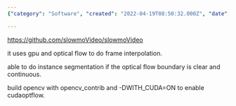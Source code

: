 ```yaml
---
{"category": "Software", "created": "2022-04-19T08:50:32.000Z", "date": "2022-04-19 08:50:32", "description": "slowmoVideo is a software that leverages GPU and optical flow technology to generate slow-motion effects by interpolating frames. With clear optical flow boundaries, it can also potentially support instance segmentation. To utilize CUDA support, OpenCV must be built with opencv_contrib and -DWITH_CUDA=ON.", "modified": "2022-08-18T14:08:41.547Z", "tags": ["frame interpolation", "slow motion", "video generator", "video interpolation"], "title": "Optical Flow, Slow Motion And More"}

---
```


https://github.com/slowmoVideo/slowmoVideo

it uses gpu and optical flow to do frame interpolation.

able to do instance segmentation if the optical flow boundary is clear and continuous.

build opencv with opencv_contrib and -DWITH_CUDA=ON to enable cudaoptflow.
